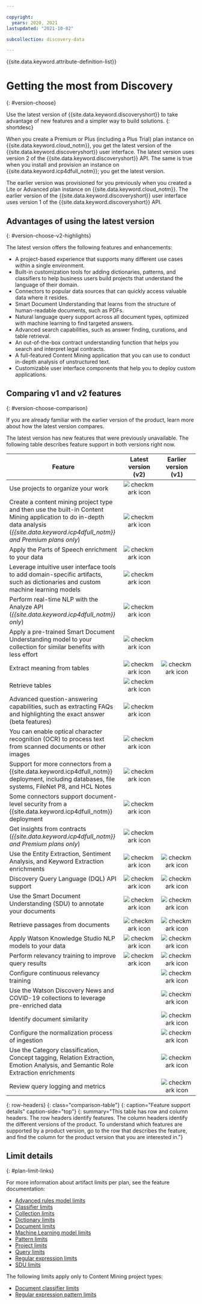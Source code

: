 ```yaml
---

copyright:
  years: 2020, 2021
lastupdated: "2021-10-02"

subcollection: discovery-data

---
```


{{site.data.keyword.attribute-definition-list}}

# Getting the most from Discovery
{: #version-choose}

Use the latest version of {{site.data.keyword.discoveryshort}} to take advantage of new features and a simpler way to build solutions.
{: shortdesc}

When you create a Premium or Plus (including a Plus Trial) plan instance on {{site.data.keyword.cloud_notm}}, you get the latest version of the {{site.data.keyword.discoveryshort}} user interface. The latest version uses version 2 of the {{site.data.keyword.discoveryshort}} API. The same is true when you install and provision an instance on {{site.data.keyword.icp4dfull_notm}}; you get the latest version.

The earlier version was provisioned for you previously when you created a Lite or Advanced plan instance on {{site.data.keyword.cloud_notm}}. The earlier version of the {{site.data.keyword.discoveryshort}} user interface uses version 1 of the {{site.data.keyword.discoveryshort}} API.

## Advantages of using the latest version
{: #version-choose-v2-highlights}

The latest version offers the following features and enhancements:

- A project-based experience that supports many different use cases within a single environment.
- Built-in customization tools for adding dictionaries, patterns, and classifiers to help business users build projects that understand the language of their domain.
- Connectors to popular data sources that can quickly access valuable data where it resides.
- Smart Document Understanding that learns from the structure of human-readable documents, such as PDFs.
- Natural language query support across all document types, optimized with machine learning to find targeted answers.
- Advanced search capabilities, such as answer finding, curations, and table retrieval.
- An out-of-the-box contract understanding function that helps you search and interpret legal contracts.
- A full-featured Content Mining application that you can use to conduct in-depth analysis of unstructured text.
- Customizable user interface components that help you to deploy custom applications.

## Comparing v1 and v2 features
{: #version-choose-comparison}

If you are already familiar with the earlier version of the product, learn more about how the latest version compares.

The latest version has new features that were previously unavailable. The following table describes feature support in both versions right now.

| Feature | Latest version (v2) | Earlier version (v1) |
|---------|:-------------------:|:--------------------:|
| Use projects to organize your work | ![checkmark icon](../../icons/checkmark-icon.svg) | |
| Create a content mining project type and then use the built-in Content Mining application to do in-depth data analysis (*{{site.data.keyword.icp4dfull_notm}} and Premium plans only*) | ![checkmark icon](../../icons/checkmark-icon.svg) | |
| Apply the Parts of Speech enrichment to your data | ![checkmark icon](../../icons/checkmark-icon.svg) | |
| Leverage intuitive user interface tools to add domain-specific artifacts, such as dictionaries and custom machine learning models | ![checkmark icon](../../icons/checkmark-icon.svg) | |
| Perform real-time NLP with the Analyze API (*{{site.data.keyword.icp4dfull_notm}} only*) | ![checkmark icon](../../icons/checkmark-icon.svg) | |
| Apply a pre-trained Smart Document Understanding model to your collection for similar benefits with less effort | ![checkmark icon](../../icons/checkmark-icon.svg) | |
| Extract meaning from tables | ![checkmark icon](../../icons/checkmark-icon.svg) | ![checkmark icon](../../icons/checkmark-icon.svg) |
| Retrieve tables | ![checkmark icon](../../icons/checkmark-icon.svg) | |
| Advanced question-answering capabilities, such as extracting FAQs and highlighting the exact answer (beta features) | ![checkmark icon](../../icons/checkmark-icon.svg) | |
| You can enable optical character recognition (OCR) to process text from scanned documents or other images | ![checkmark icon](../../icons/checkmark-icon.svg) | |
| Support for more connectors from a {{site.data.keyword.icp4dfull_notm}} deployment, including databases, file systems, FileNet P8, and HCL Notes | ![checkmark icon](../../icons/checkmark-icon.svg) | |
| Some connectors support document-level security from a {{site.data.keyword.icp4dfull_notm}} deployment | ![checkmark icon](../../icons/checkmark-icon.svg) | |
| Get insights from contracts (*{{site.data.keyword.icp4dfull_notm}} and Premium plans only*) | ![checkmark icon](../../icons/checkmark-icon.svg) | |
| Use the Entity Extraction, Sentiment Analysis, and Keyword Extraction enrichments | ![checkmark icon](../../icons/checkmark-icon.svg) | ![checkmark icon](../../icons/checkmark-icon.svg) |
| Discovery Query Language (DQL) API support | ![checkmark icon](../../icons/checkmark-icon.svg) | ![checkmark icon](../../icons/checkmark-icon.svg) |
| Use the Smart Document Understanding (SDU) to annotate your documents | ![checkmark icon](../../icons/checkmark-icon.svg) | ![checkmark icon](../../icons/checkmark-icon.svg) |
| Retrieve passages from documents | ![checkmark icon](../../icons/checkmark-icon.svg) | ![checkmark icon](../../icons/checkmark-icon.svg) |
| Apply Watson Knowledge Studio NLP models to your data | ![checkmark icon](../../icons/checkmark-icon.svg) | ![checkmark icon](../../icons/checkmark-icon.svg) |
| Perform relevancy training to improve query results | ![checkmark icon](../../icons/checkmark-icon.svg) | ![checkmark icon](../../icons/checkmark-icon.svg) |
| Configure continuous relevancy training | | ![checkmark icon](../../icons/checkmark-icon.svg) |
| Use the Watson Discovery News and COVID-19 collections to leverage pre-enriched data | | ![checkmark icon](../../icons/checkmark-icon.svg) |
| Identify document similarity | | ![checkmark icon](../../icons/checkmark-icon.svg) |
| Configure the normalization process of ingestion | | ![checkmark icon](../../icons/checkmark-icon.svg) |
| Use the Category classification, Concept tagging, Relation Extraction, Emotion Analysis, and Semantic Role Extraction enrichments | | ![checkmark icon](../../icons/checkmark-icon.svg) |
| Review query logging and metrics | | ![checkmark icon](../../icons/checkmark-icon.svg) |
{: row-headers}
{: class="comparison-table"}
{: caption="Feature support details" caption-side="top"}
{: summary="This table has row and column headers. The row headers identify features. The column headers identify the different versions of the product. To understand which features are supported by a product version, go to the row that describes the feature, and find the column for the product version that you are interested in."}

## Limit details
{: #plan-limit-links}

For more information about artifact limits per plan, see the feature documentation:

- [Advanced rules model limits](/docs/discovery-data?topic=discovery-data-domain#advanced-rules-limits)
- [Classifier limits](/docs/discovery-data?topic=discovery-data-domain#classifier-limits)
- [Collection limits](/docs/discovery-data?topic=discovery-data-collections#collections-limits)
- [Dictionary limits](/docs/discovery-data?topic=discovery-data-domain#dictionary-limits)
- [Document limits](/docs/discovery-data?topic=discovery-data-collections#collections-doc-limits)
- [Machine Learning model limits](/docs/discovery-data?topic=discovery-data-domain#machinelearning-limits)
- [Pattern limits](/docs/discovery-data?topic=discovery-data-domain#patterns-limits)
- [Project limits](/docs/discovery-data?topic=discovery-data-projects#projects-limits)
- [Query limits](/docs/discovery-data?topic=discovery-data-query-concepts#query-limits)
- [Regular expression limits](/docs/discovery-data?topic=discovery-data-domain#regex-limits)
- [SDU limits](/docs/discovery-data?topic=discovery-data-configuring-fields#sdu-limits)

The following limits apply only to Content Mining project types:

- [Document classifier limits](/docs/discovery-data?topic=discovery-data-contentminerapp#doc-classifier-limits)
- [Regular expression pattern limits](/docs/discovery-data?topic=discovery-data-contentminerapp#regex-pattern-limits)
